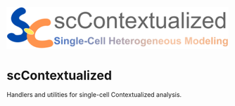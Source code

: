 ![Preview](scContextualized_logo.png)


# scContextualized
Handlers and utilities for single-cell Contextualized analysis.
